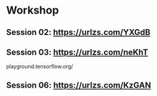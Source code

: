 # Workshop

## Session 02: https://urlzs.com/YXGdB

## Session 03: https://urlzs.com/neKhT
playground.tensorflow.org/

## Session 06: https://urlzs.com/KzGAN
